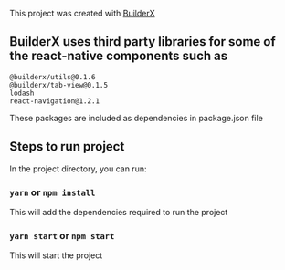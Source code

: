 This project was created with [BuilderX](https://builderx.io/)

## BuilderX uses third party libraries for some of the react-native components such as

```
@builderx/utils@0.1.6
@builderx/tab-view@0.1.5
lodash
react-navigation@1.2.1
```

These packages are included as dependencies in package.json file

## Steps to run project

In the project directory, you can run:

### `yarn` or `npm install`

This will add the dependencies required to run the project

### `yarn start` or `npm start`

This will start the project
